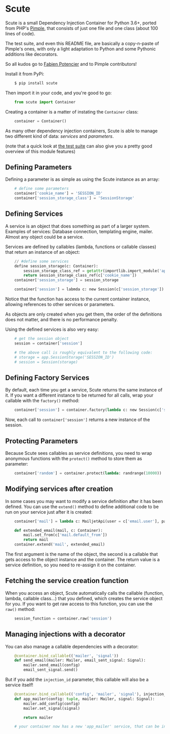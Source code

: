 # Scute

Scute is a small Dependency Injection Container for Python 3.6+, ported from PHP's [Pimple](https://github.com/silexphp/Pimple/tree/1.1), that consists
of just one file and one class (about 100 lines of code).

The test suite, and even this README file, are basically a copy-n-paste of Pimple's ones, with only a light adaptation to Python
and some Pythonic additions like decorators.

So all kudos go to [Fabien Potencier](http://fabien.potencier.org/) and to Pimple contributors!


Install it from PyPi:

```bash
    $ pip install scute
```

Then import it in your code, and you're good to go:

```python
    from scute import Container
```

Creating a container is a matter of instating the `Container` class:

```python
    container = Container()
```

As many other dependency injection containers, Scute is able to manage two
different kind of data: *services* and *parameters*.

(note that a quick look at [the test suite](scute/tests/test_container.py) can also give you a pretty good overview of this module features)

Defining Parameters
-------------------

Defining a parameter is as simple as using the Scute instance as an array:

```python
    # define some parameters
    container['cookie_name'] = 'SESSION_ID'
    container['session_storage_class'] = 'SessionStorage'
```

Defining Services
-----------------

A service is an object that does something as part of a larger system.
Examples of services: Database connection, templating engine, mailer. Almost
any object could be a service.

Services are defined by callables (lambda, functions or callable classes) that return an instance of an
object:

```python
    // #define some services
    define session_storage(c: Container):
        session_storage_class_ref = getattr(importlib.import_module('app'), c['session_storage_class'])
        return session_storage_class_ref(c['cookie_name'])
    container['session_storage'] = session_storage

    container['session'] = labmda c: new Session(c['session_storage'])
```

Notice that the function has access to the current container
instance, allowing references to other services or parameters.

As objects are only created when you get them, the order of the definitions
does not matter, and there is no performance penalty.

Using the defined services is also very easy:

```python
    # get the session object
    session = container['session']

    # the above call is roughly equivalent to the following code:
    # storage = app.SessionStorage('SESSION_ID')
    # session = Session(storage)
```

Defining Factory Services
------------------------

By default, each time you get a service, Scute returns the same instance of it.
If you want a different instance to be returned for all calls, wrap your callable with the `factory()` method:

```python
    container['session'] = container.factory(lambda c: new Session(c['session_storage'])
```

Now, each call to `container['session']` returns a new instance of the session.

Protecting Parameters
---------------------

Because Scute sees callables as service definitions, you need to
wrap anonymous functions with the `protect()` method to store them as
parameter:

```python
    container['random'] = container.protect(lambda: randrange(10000))
```

Modifying services after creation
---------------------------------

In some cases you may want to modify a service definition after it has been
defined. You can use the `extend()` method to define additional code to
be run on your service just after it is created:

```python
    container['mail'] = lambda c: MailjetApi(user = c['email.user'], password = ['email.password'])

    def extended_email(mail, c: Container):
        mail.set_from(c['mail.default_from'])
        return mail
    container.extend('mail', extended_email)
```

The first argument is the name of the object, the second is a callable that
gets access to the object instance and the container. The return value is
a service definition, so you need to re-assign it on the container.

Fetching the service creation function
--------------------------------------

When you access an object, Scute automatically calls the callable (function, lambda, callable class...)
that you defined, which creates the service object for you. If you want to get
raw access to this function, you can use the `raw()` method:

```python
    session_function = container.raw('session')
```

Managing injections with a decorator
------------------------------------

You can also manage a callable dependencies with a decorator:

```python
    @container.bind_callable(('mailer', 'signal'))
    def send_email(mailer: Mailer, email_sent_signal: Signal):
        mailer.send_email(config)
        email_sent_signal.send()

```

But if you add the `injection_id` parameter, this callable will also be a service itself!


```python
    @container.bind_callable(('config', 'mailer', 'signal'), injection_id='app_mailer')
    def app_mailer(config: tuple, mailer: Mailer, signal: Signal):
        mailer.add_config(config)
        mailer.set_signal(signal)

        return mailer

    # your container now has a new 'app_mailer' service, that can be injected into other services
```
